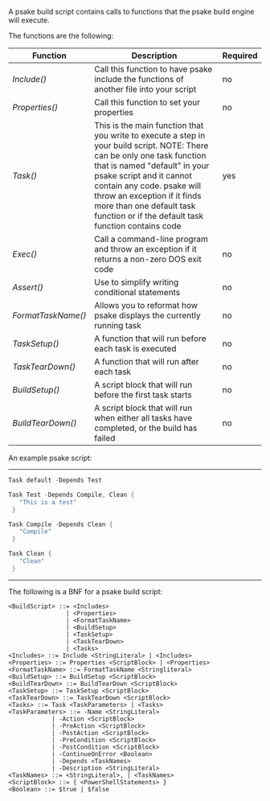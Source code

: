 A psake build script contains calls to functions that the psake build engine will execute.

The functions are the following:

|Function|Description|Required|
|--------|-----------|--------|
|_Include()_|Call this function to have psake include the functions of another file into your script|no|
|_Properties()_|Call this function to set your properties|no|
|_Task()_|This is the main function that you write to execute a step in your build script. NOTE: There can be only one task function that is named "default" in your psake script and it cannot contain any code. psake will throw an exception if it finds more than one default task function or if the default task function contains code|yes|
|_Exec()_|Call a command-line program and throw an exception if it returns a non-zero DOS exit code|no|
|_Assert()_|Use to simplify writing conditional statements|no|
|_FormatTaskName()_|Allows you to reformat how psake displays the currently running task|no|
|_TaskSetup()_|A function that will run before each task is executed|no|
|_TaskTearDown()_|A function that will run after each task|no|
|_BuildSetup()_|A script block that will run before the first task starts|no|
|_BuildTearDown()_|A script block that will run when either all tasks have completed, or the build has failed|no|

An example psake script:
<hr/>

```PowerShell
Task default -Depends Test

Task Test -Depends Compile, Clean {
   "This is a test"
 }

Task Compile -Depends Clean {
   "Compile"
 }

Task Clean {
   "Clean"
 }
```
<hr/>
<p>The following is a BNF for a psake build script:</p>

```
<BuildScript> ::= <Includes> 
                | <Properties>
                | <FormatTaskName> 
                | <BuildSetup> 
                | <TaskSetup> 
                | <TaskTearDown> 
                | <Tasks> 
<Includes> ::= Include <StringLiteral> | <Includes>
<Properties> ::= Properties <ScriptBlock> | <Properties>
<FormatTaskName> ::= FormatTaskName <Stringliteral>
<BuildSetup> ::= BuildSetup <ScriptBlock>
<BuildTearDown> ::= BuildTearDown <ScriptBlock>
<TaskSetup> ::= TaskSetup <ScriptBlock>
<TaskTearDown> ::= TaskTearDown <ScriptBlock>
<Tasks> ::= Task <TaskParameters> | <Tasks>
<TaskParameters> ::= -Name <StringLiteral> 
			| -Action <ScriptBlock> 
			| -PreAction <ScriptBlock> 
			| -PostAction <ScriptBlock> 
			| -PreCondition <ScriptBlock>
			| -PostCondition <ScriptBlock>
			| -ContinueOnError <Boolean>
			| -Depends <TaskNames>
			| -Description <StringLiteral>
<TaskNames> ::= <StringLiteral>, | <TaskNames>				
<ScriptBlock> ::= { <PowerShellStatements> }
<Boolean> ::= $true | $false
```

